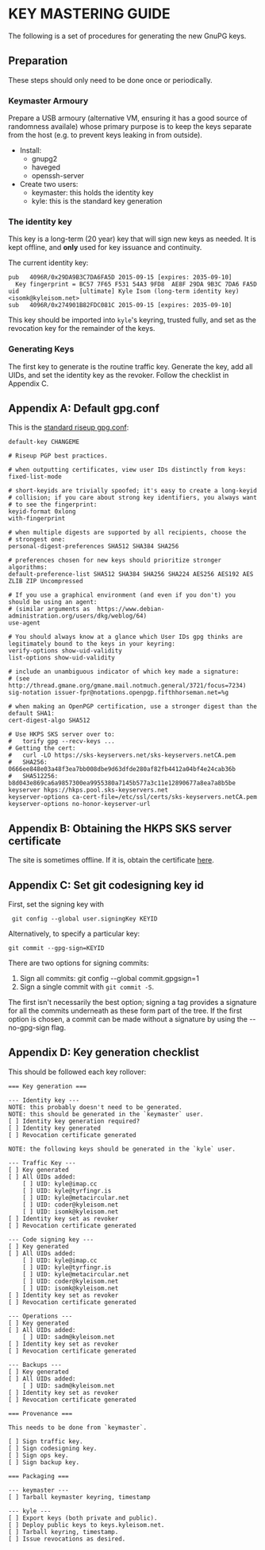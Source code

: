 KEY MASTERING GUIDE
===================

The following is a set of procedures for generating the new GnuPG keys.

Preparation
-----------

These steps should only need to be done once or periodically.

### Keymaster Armoury

Prepare a USB armoury (alternative VM, ensuring it has a good source of
randomness availale) whose primary purpose is to keep the keys separate
from the host (e.g. to prevent keys leaking in from outside).

-   Install:
    -   gnupg2
    -   haveged
    -   openssh-server
-   Create two users:
    -   keymaster: this holds the identity key
    -   kyle: this is the standard key generation

### The identity key

This key is a long-term (20 year) key that will sign new keys as needed.
It is kept offline, and **only** used for key issuance and continuity.

The current identity key:

    pub   4096R/0x29DA9B3C7DA6FA5D 2015-09-15 [expires: 2035-09-10]
      Key fingerprint = BC57 7F65 F531 54A3 9FD8  AE8F 29DA 9B3C 7DA6 FA5D
    uid                 [ultimate] Kyle Isom (long-term identity key) <isomk@kyleisom.net>
    sub   4096R/0x274901B82FDC081C 2015-09-15 [expires: 2035-09-10]

This key should be imported into `kyle`'s keyring, trusted fully, and
set as the revocation key for the remainder of the keys.

### Generating Keys

The first key to generate is the routine traffic key. Generate the key,
add all UIDs, and set the identity key as the revoker. Follow the checklist
in Appendix C.


Appendix A: Default gpg.conf
----------------------------

This is the [standard riseup gpg.conf](https://we.riseup.net/riseuplabs+paow/openpgp-best-practices):

    default-key CHANGEME
    
    # Riseup PGP best practices.
    
    # when outputting certificates, view user IDs distinctly from keys:
    fixed-list-mode
    
    # short-keyids are trivially spoofed; it's easy to create a long-keyid
    # collision; if you care about strong key identifiers, you always want
    # to see the fingerprint:
    keyid-format 0xlong
    with-fingerprint
    
    # when multiple digests are supported by all recipients, choose the
    # strongest one:
    personal-digest-preferences SHA512 SHA384 SHA256
    
    # preferences chosen for new keys should prioritize stronger algorithms: 
    default-preference-list SHA512 SHA384 SHA256 SHA224 AES256 AES192 AES ZLIB ZIP Uncompressed
    
    # If you use a graphical environment (and even if you don't) you should be using an agent:
    # (similar arguments as  https://www.debian-administration.org/users/dkg/weblog/64)
    use-agent
    
    # You should always know at a glance which User IDs gpg thinks are legitimately bound to the keys in your keyring:
    verify-options show-uid-validity
    list-options show-uid-validity
    
    # include an unambiguous indicator of which key made a signature:
    # (see http://thread.gmane.org/gmane.mail.notmuch.general/3721/focus=7234)
    sig-notation issuer-fpr@notations.openpgp.fifthhorseman.net=%g
    
    # when making an OpenPGP certification, use a stronger digest than the default SHA1:
    cert-digest-algo SHA512
    
    # Use HKPS SKS server over to:
    #   torify gpg --recv-keys ...
    # Getting the cert:
    #   curl -LO https://sks-keyservers.net/sks-keyservers.netCA.pem
    #   SHA256:    0666ee848e03a48f3ea7bb008dbe9d63dfde280af82fb4412a04bf4e24cab36b
    #   SHA512256: b8d043e869ca6a9857300ea9955380a7145b577a3c11e12890677a8ea7a8b5be
    keyserver hkps://hkps.pool.sks-keyservers.net
    keyserver-options ca-cert-file=/etc/ssl/certs/sks-keyservers.netCA.pem
    keyserver-options no-honor-keyserver-url


Appendix B: Obtaining the HKPS SKS server certificate
-----------------------------------------------------

The site is sometimes offline. If it is, obtain the certificate
[here](/files/sks-keyservers.netCA.pem).


Appendix C: Set git codesigning key id
--------------------------------------

First, set the signing key with

     git config --global user.signingKey KEYID

Alternatively, to specify a particular key:

    git commit --gpg-sign=KEYID

There are two options for signing commits:

1. Sign all commits: git config --global commit.gpgsign=1
2. Sign a single commit with `git commit -S`.

The first isn't necessarily the best option; signing a tag provides
a signature for all the commits underneath as these form part of
the tree. If the first option is chosen, a commit can be made without
a signature by using the --no-gpg-sign flag.


Appendix D: Key generation checklist
------------------------------------

This should be followed each key rollover:

    === Key generation ===

    --- Identity key ---
    NOTE: this probably doesn't need to be generated.
    NOTE: this should be generated in the `keymaster` user.
    [ ] Identity key generation required?
    [ ] Identity key generated
    [ ] Revocation certificate generated

    NOTE: the following keys should be generated in the `kyle` user.

    --- Traffic Key ---
    [ ] Key generated
    [ ] All UIDs added:
        [ ] UID: kyle@imap.cc
        [ ] UID: kyle@tyrfingr.is
        [ ] UID: kyle@metacircular.net
        [ ] UID: coder@kyleisom.net
        [ ] UID: isomk@kyleisom.net
    [ ] Identity key set as revoker
    [ ] Revocation certificate generated

    --- Code signing key ---
    [ ] Key generated
    [ ] All UIDs added:
        [ ] UID: kyle@imap.cc
        [ ] UID: kyle@tyrfingr.is
        [ ] UID: kyle@metacircular.net
        [ ] UID: coder@kyleisom.net
        [ ] UID: isomk@kyleisom.net
    [ ] Identity key set as revoker
    [ ] Revocation certificate generated

    --- Operations ---
    [ ] Key generated
    [ ] All UIDs added:
        [ ] UID: sadm@kyleisom.net
    [ ] Identity key set as revoker
    [ ] Revocation certificate generated

    --- Backups ---
    [ ] Key generated
    [ ] All UIDs added:
        [ ] UID: sadm@kyleisom.net
    [ ] Identity key set as revoker
    [ ] Revocation certificate generated

    === Provenance ===

    This needs to be done from `keymaster`.

    [ ] Sign traffic key.
    [ ] Sign codesigning key.
    [ ] Sign ops key.
    [ ] Sign backup key.

    === Packaging ===

    --- keymaster ---
    [ ] Tarball keymaster keyring, timestamp

    --- kyle ---
    [ ] Export keys (both private and public).
    [ ] Deploy public keys to keys.kyleisom.net.
    [ ] Tarball keyring, timestamp.
    [ ] Issue revocations as desired.
